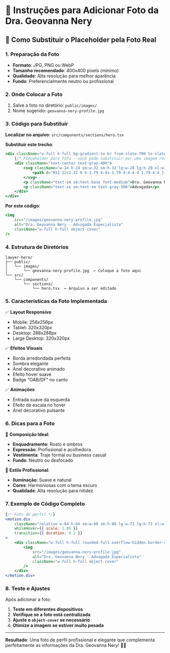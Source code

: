 # 📸 **Instruções para Adicionar Foto da Dra. Geovanna Nery**

## 🎯 **Como Substituir o Placeholder pela Foto Real**

### **1. Preparação da Foto**
- **Formato**: JPG, PNG ou WebP
- **Tamanho recomendado**: 400x400 pixels (mínimo)
- **Qualidade**: Alta resolução para melhor aparência
- **Fundo**: Preferencialmente neutro ou profissional

### **2. Onde Colocar a Foto**
1. Salve a foto no diretório: `public/images/`
2. Nome sugerido: `geovanna-nery-profile.jpg`

### **3. Código para Substituir**

**Localizar no arquivo**: `src/components/sections/hero.tsx`

**Substituir este trecho**:
```jsx
<div className="w-full h-full bg-gradient-to-br from-slate-700 to-slate-800 flex items-center justify-center">
    {/* Placeholder para foto - você pode substituir por uma imagem real */}
    <div className="text-center text-gray-400">
        <svg className="w-24 h-24 sm:w-32 sm:h-32 lg:w-28 lg:h-28 xl:w-32 xl:h-32 mx-auto mb-4" fill="currentColor" viewBox="0 0 24 24">
            <path d="M12 12c2.21 0 4-1.79 4-4s-1.79-4-4-4-4 1.79-4 4 1.79 4 4 4zm0 2c-2.67 0-8 1.34-8 4v2h16v-2c0-2.66-5.33-4-8-4z"/>
        </svg>
        <p className="text-sm sm:text-base font-medium">Dra. Geovanna Nery</p>
        <p className="text-xs sm:text-sm text-gray-500">Advogada</p>
    </div>
</div>
```

**Por este código**:
```jsx
<img 
    src="/images/geovanna-nery-profile.jpg" 
    alt="Dra. Geovanna Nery - Advogada Especialista"
    className="w-full h-full object-cover"
/>
```

### **4. Estrutura de Diretórios**
```
lawyer-hero/
├── public/
│   └── images/
│       └── geovanna-nery-profile.jpg  ← Coloque a foto aqui
└── src/
    └── components/
        └── sections/
            └── hero.tsx  ← Arquivo a ser editado
```

### **5. Características da Foto Implementada**

✅ **Layout Responsivo**
- Mobile: 256x256px
- Tablet: 320x320px  
- Desktop: 288x288px
- Large Desktop: 320x320px

✅ **Efeitos Visuais**
- Borda arredondada perfeita
- Sombra elegante
- Anel decorativo animado
- Efeito hover suave
- Badge "OAB/DF" no canto

✅ **Animações**
- Entrada suave da esquerda
- Efeito de escala no hover
- Anel decorativo pulsante

### **6. Dicas para a Foto**

🎯 **Composição Ideal**:
- **Enquadramento**: Rosto e ombros
- **Expressão**: Profissional e acolhedora
- **Vestimenta**: Traje formal ou business casual
- **Fundo**: Neutro ou desfocado

🎨 **Estilo Profissional**:
- **Iluminação**: Suave e natural
- **Cores**: Harmoniosas com o tema escuro
- **Qualidade**: Alta resolução para nitidez

### **7. Exemplo de Código Completo**

```jsx
{/* Foto de perfil */}
<motion.div
    className="relative w-64 h-64 sm:w-80 sm:h-80 lg:w-72 lg:h-72 xl:w-80 xl:h-80 mx-auto"
    whileHover={{ scale: 1.05 }}
    transition={{ duration: 0.3 }}
>
    <div className="w-full h-full rounded-full overflow-hidden border-4 border-slate-700 shadow-2xl">
        <img 
            src="/images/geovanna-nery-profile.jpg" 
            alt="Dra. Geovanna Nery - Advogada Especialista"
            className="w-full h-full object-cover"
        />
    </div>
</motion.div>
```

### **8. Teste e Ajustes**

Após adicionar a foto:
1. **Teste em diferentes dispositivos**
2. **Verifique se a foto está centralizada**
3. **Ajuste o `object-cover` se necessário**
4. **Otimize a imagem se estiver muito pesada**

---

**Resultado**: Uma foto de perfil profissional e elegante que complementa perfeitamente as informações da Dra. Geovanna Nery! 📸✨ 